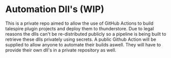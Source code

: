 # Automation Dll's (WIP)

This is a private repo aimed to allow the use of GitHub Actions to build talespire plugin projects and deploy them to thunderstore.
Due to legal reasons the dlls can't be re-distributed publicly so a pipeline is being built to retrieve these dlls privately using secrets.
A public Github Action will be supplied to allow anyone to automate their builds aswell. 
They will have to provide their own dll's in a private repository as well.
